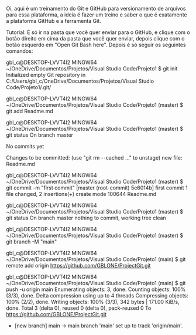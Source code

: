 Oi, aqui é um treinamento do Git e GitHub para versionamento de arquivos para essa plataforma,
a ideía é fazer um treino e saber o que é exatamente a plataforma GitHub e a ferramenta Git.

Tutorial:
É só ir na pasta que você quer enviar para o GitHub, e clique com o botão direito em cima da pasta
que você quer enviar, depois clique com o botão esquerdo em "Open Git Bash here".
Depois é só seguir os seguintes comandos:

gbl_c@DESKTOP-LVVT4I2 MINGW64 ~/OneDrive/Documentos/Projetos/Visual Studio Code/Projeto1
$ git init
Initialized empty Git repository in C:/Users/gbl_c/OneDrive/Documentos/Projetos/Visual Studio Code/Projeto1/.git/

gbl_c@DESKTOP-LVVT4I2 MINGW64 ~/OneDrive/Documentos/Projetos/Visual Studio Code/Projeto1 (master)
$ git add Readme.md

gbl_c@DESKTOP-LVVT4I2 MINGW64 ~/OneDrive/Documentos/Projetos/Visual Studio Code/Projeto1 (master)
$ git status
On branch master

No commits yet

Changes to be committed:
  (use "git rm --cached <file>..." to unstage)
        new file:   Readme.md


gbl_c@DESKTOP-LVVT4I2 MINGW64 ~/OneDrive/Documentos/Projetos/Visual Studio Code/Projeto1 (master)
$ git commit -m "first commit"
[master (root-commit) 5e6014b] first commit
 1 file changed, 2 insertions(+)
 create mode 100644 Readme.md

gbl_c@DESKTOP-LVVT4I2 MINGW64 ~/OneDrive/Documentos/Projetos/Visual Studio Code/Projeto1 (master)
$ git status
On branch master
nothing to commit, working tree clean

gbl_c@DESKTOP-LVVT4I2 MINGW64 ~/OneDrive/Documentos/Projetos/Visual Studio Code/Projeto1 (master)
$ git branch -M "main"

gbl_c@DESKTOP-LVVT4I2 MINGW64 ~/OneDrive/Documentos/Projetos/Visual Studio Code/Projeto1 (main)
$ git remote add origin https://github.com/GBLONE/ProjectGit.git

gbl_c@DESKTOP-LVVT4I2 MINGW64 ~/OneDrive/Documentos/Projetos/Visual Studio Code/Projeto1 (main)
$ git push -u origin main
Enumerating objects: 3, done.
Counting objects: 100% (3/3), done.
Delta compression using up to 4 threads
Compressing objects: 100% (2/2), done.
Writing objects: 100% (3/3), 342 bytes | 171.00 KiB/s, done.
Total 3 (delta 0), reused 0 (delta 0), pack-reused 0
To https://github.com/GBLONE/ProjectGit.git
 * [new branch]      main -> main
branch 'main' set up to track 'origin/main'.
